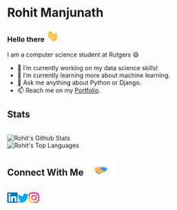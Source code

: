 # Rohit Manjunath

### Hello there <img src="https://github.com/abrohit/abrohit/blob/master/assets/Hi.gif" width="29px">

I am a computer science student at Rutgers 😄

- 🔭 I’m currently working on my data science skills!
- 🌱 I’m currently learning more about machine learning.
- 💬 Ask me anything about Python or Django.
- 📫 Reach me on my [Portfolio](https://abrohit.pythonanywhere.com/).

## Stats

<br>

<img alt="Rohit's Github Stats" src="https://github-readme-stats.vercel.app/api?username=abrohit&show_icons=true&hide_border=true&count_private=true&theme=radical&include_all_commits=true" />  
<br>
<img alt="Rohit's Top Languages" src="https://github-readme-stats.vercel.app/api/top-langs/?username=abrohit&layout=compact&theme=radical"/>

<br>

## Connect With Me <img src="https://github.com/abrohit/abrohit/blob/master/assets/Handshake.gif " height="32px">

<br>

<a href="https://www.linkedin.com/in/rohitmanjunath/" target="_blank">
  <img align="left" alt="Rohit Manjunath | Linkedin" width="24px" src="https://github.com/abrohit/abrohit/blob/master/assets/Linkedin.svg"/>
</a> &nbsp;&nbsp;

<a href="https://twitter.com/abrohit05" target="_blank">
  <img align="left" alt="Rohit Manjunath | Twitter" width="26px" src="https://github.com/abrohit/abrohit/blob/master/assets/Twitter.svg"/>
</a> &nbsp;&nbsp;

<a href="https://www.instagram.com/abrohit/" target="_blank">
  <img align="left" alt="Rohit Manjunath | Instagram" width="24px" src="https://github.com/abrohit/abrohit/blob/master/assets/Instagram.svg"/>
</a> &nbsp;&nbsp;
